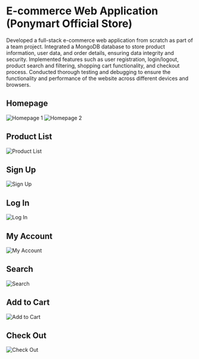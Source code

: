 # E-commerce Web Application (Ponymart Official Store)

Developed a full-stack e-commerce web application from scratch as part of a team project.
Integrated a MongoDB database to store product information, user data, and order details, ensuring data integrity and security.
Implemented features such as user registration, login/logout, product search and filtering, shopping cart functionality, and checkout process.
Conducted thorough testing and debugging to ensure the functionality and performance of the website across different devices and browsers.

## Homepage

![Homepage 1](https://github.com/user-attachments/assets/5a8c49d5-0bd8-4e4c-9e49-5106408803af)
![Homepage 2](https://github.com/user-attachments/assets/daacb384-9266-4806-8b37-b948ed33d752)

## Product List

![Product List](https://github.com/user-attachments/assets/52ff51b1-e387-43ae-9837-7a293ef47a62)

## Sign Up

![Sign Up](https://github.com/user-attachments/assets/aba8b684-1500-4e36-ae82-85c76be90ef1)

## Log In

![Log In](https://github.com/user-attachments/assets/53d5f908-4976-408b-83a6-7059ae2b2a06)

## My Account

![My Account](https://github.com/user-attachments/assets/9a91c50b-e762-4dd0-b03f-b95af1d2af10)

## Search

![Search](https://github.com/user-attachments/assets/beb36017-48b7-4e52-9709-f960d39f0d81)

## Add to Cart

![Add to Cart](https://github.com/user-attachments/assets/3e0eac09-f83b-4b5b-b945-dac1b0c4a5b8)

## Check Out

![Check Out](https://github.com/user-attachments/assets/41cf27e4-9ba4-4d59-a51b-325d0befbc3d)
